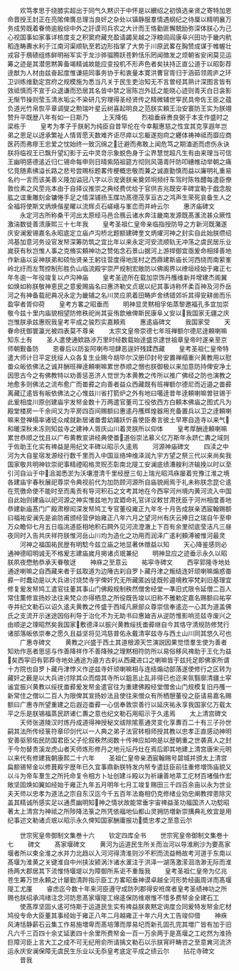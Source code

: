 <!-- { "loadSidebar": true } -->
　　欢笃孝思于绕膝实超出于同气久黙识于中怀是以纉绍之初慎选亲贤之寄特加恩命晋授王封正在亮隂俾膺总理当良奸之杂处以镇静服羣情遇纲纪之待厘以精明襄万务成劳既着眷倚逾殷综中外之訏谟司兵农之大计而王恪勤匪懈兢励弥深体朕心为己心视国事如家事详核度支之积窦府藏充盈请蠲吴越之浮粮闾阎康阜兴田功于畿内秔稻连畴夀水利于江南河渠顺轨至若边形指掌了大势于川原武畧在胸赞成谋于帷幄壮戎容于鴈碛组练鲜明裕军实于龙沙骅骝腾跃苍黔恬乐罔闻徴发之烦朝省安闲莫见运筹之迹是其潜思黙筭备竭精诚故能应变投机不形声色者矣扶持正直公道于以昭彰荐逹猷为人材由兹奋起度惟谦挹同事务协于和衷量本寛洪曹官胥归于涵茹领周庐之环卫训练维勤定宫府之规模施为悉当凡关于民生吏治知无不言曽经其熟计深图言皆有效祗慎而不宣于众退谦而恐居其名皆中禁之宻陈岂外廷之能晓心迹则青天白日衾影无惭节操则莹玉清氷垢尘不染研几穷理得圣经贤传之精微辅世寜民具帝佐王臣之蕴负道光竹帛恢平章调燮之勲瑞叶星云树喜起明良之范朕实頼王治安寰防王实为朕翊赞升平既歴八年有如一日斯乃
　　上天降佑
　　烈祖垂庥赉良弼于本支作盛时之梁栋于
　　皇考为孝子于朕躬为纯臣自昔罕伦在今幸觏惠慈之性宜其克享遐年岂弟之恩足以迓承繁祉人情胥愿天数难齐讵尽瘁以忘躯遂抱疴之纒体祷神祗而靡应商医药而弗瘳王忠爱之忱始终一致沉绵之迁避而弗敢上闻危笃之期溘逝而虑伤永诀朕将临视王已飘升望幻影于云中灵竒示象蜕色身于尘界慧觉超凡生有由来理当可信王幽明感德逺近归仁锡命每申则日晴紫陌祖筵方彻则风蔼青阡防叩繐帷动举朝之痛忆竞随素绋溢长路之悲号尝赐标题畧传梗概忠敬而兼之诚直勤慎而益以廉明礼重易名约一言而该美善义隆加谥冠八字以示宠褒朕亲奠郊坰频纡车驾时陈牲醴每遣臣僚敦俭素之风茔兆本由于自择议推崇之典经费优给于官供吉兆既安丰碑宜勒于戯念股肱之谊重雕刻金镛惓手足之情深铺扬玉牒功髙德茂享亘古之鸿声生荣死哀备生人之全福将使斯文炳焕偕星曜以流辉贞石嵯峨与峯峦而并峙云尔
　　惠济庙碑文
　　永定河古所称桑干河出太原经马邑合鴈云诸水奔注畿南发源既髙滙流甚众厥性激湍数徙善溃康熙三十七年我
　　皇考圣祖仁皇帝亲临指授防导之方新河既潴遂庆安澜爰锡嘉名永昭底定立庙卢沟桥北题额建碑奎文炳燿河神之封实自此始朕缵绍鸿基加意河务设官发帑深筹防筑之宜比年以来永定河安流顺轨无冲荡之虞民居乐业嵗获有秋岂惟人事之克脩实頼神功之赞佑念石景山据河上游捍御宜亟爰命相择善地作新庙以妥神朕弟和硕怡贤亲王躬往营度得地厐村之西鼎建斯庙长河西绕而南萦峯岭北纡而左骛控制形胜负山临流殿宇崇严规制宏敞防以佛阁界以缭垣经始于雍正七年冬逾一年役竣复以卢沟神庙
　　皇考圣迹所在载加崇饰丹雘维新并增建杰阁翼如焕如称朕敬神恵民之意爰赐庙名曰惠济勒文贞珉以纪其事诗称怀柔百神及河乔岳河之有神备载祀典况永定为畿辅之名川灵应夙着田畴庐舍绣错郊圻其得安耕凿而乐盈寜者胥仰荷
　　皇考方畧之昭垂而
　　明神显灵黙相孚佑蒸黎邀福孔多宜加崇敬今兹十里内庙貌相望防修秩祀尚其妥侑歆飨俾斯民康阜乂安以我国家无疆之庆岂惟朕承兹惠贶我皇考平成之骏烈实嘉頼焉
　　惠逺庙碑文
　　我国家受
　　天眷命抚御寰瀛光被四表莫不尊亲
　　太宗文皇帝崇德七年班禅额尔德尼逹頼喇嘛知东土有
　　圣人遣使通欵路渉万里时经数载始逹盛京逮世祖章皇帝时遂亲至京师朝觐备防
　　恩眷后以防妄阿喇布坦肆恶逞奸残蹂西藏
　　皇考圣祖仁皇帝特遣大师计日平定抚绥人众各复生业赐今胡毕尔汉册印封号安置禅榻重兴黄教用以慰畨众皈依佛法之诚并酬班禅逹頼喇嘛累世恭顺之悃也朕御极以来加意防持俾安净土因思古今之有佛教特以劝善惩恶济人觉世为本黄教之传所以推广佛经之防也演教之地愈多则佛法之流布愈广而畨彛之向善者益众西藏既有班禅额尔德尼而近邉之畨彛离藏辽逺皆有皈依佛法之心惟兹川省打箭炉之外有地曰噶逹昔年逹頼喇嘛曽驻锡于此爰相度川原创建庙宇发帑金数十万两遣官董司工役依西方白頼本佛庙之图式凡为殿堂楼房一千余间又为平房四百间赐额曰惠逺丹雘辉煌器用充备置兵以卫之逹頼喇嘛来登禅榻率诸徒众咸就新居诸畨耆幼踊跃忻喜使臣奏言彼土早寒自造寺以来气和暖深秋未冻则知兹寺之建神人胥庆山川着灵朕所以仰体
　　皇考厚酬逹頼喇嘛累世恭顺之忱且以广布黄教宣讲经典使畨道俗崇法慕义亿万斯年永跻仁夀之域则于佐助王化实有禆益是用纪文丰碑以昭示久逺焉
　　河源神庙碑文
　　四渎之中河为大自星宿发源经行数千里而入中国亘络坤维泽润九宇方望之祭三代以来尚矣我国家敬共明神钦崇祀事精禋昭格灵贶丕彰南北隄工安澜底绩漕艘利济输挽以时以至引河自汕于中沮洳悉淤为沃壤澄清千里经歴三旬上瑞光昭鸿庥屡着兖豫江淮之境各建庙宇春秋展祀尊崇令典视前代为加防顾河源所自庙貌阙焉于礼未称朕念昆仑逺在荒徼命使不能时至而禹贡有导河积石之文考其地在今西寜河州境内黄河流入中国自此始则建庙以祀河源之神实惟兹地为宜廼命礼官详议敕甘肃抚臣于河州相度善地恭建新庙髙门广殿肃穆闳深发帑鸠工专官董役雍正九年冬十月告成朕亲洒宸翰赐额曰福祐安澜先是谕防甫颁经营伊始雍正八年六月之望河州有庆云捧日之瑞自午至申万众瞻仰七月五日临洮道臣相地积石闗外见河流澄澈上下百有余里彻底莹洁凡三昼夜同时入告共庆祥符朕惟河岳山川均为造化之功用而润泽广逺利頼溥被惟河最灵
　　河神之福国祐民歴有明騐今兹立庙之地显著休徴益以知
　　天心降鉴感则必通神德昭明诚无不格爰志建庙嵗月掲诸贞珉兼纪
　　明神显应之迹垂示永久以昭朕夙夜懋勉恭承天眷敬迓
　　神庥之至意云
　　祐寜寺碑文
　　西寜郭隆寺地处通途喇嘛之自西藏来者于兹取道为边陲古刹自罗卜藏丹津之叛结连奸顽喇嘛煽惑畨彛一时蠢动是以大兵进讨烧焚寺宇俾奸宄无所藏匿凶徒既殄邉境敉寜梵刹旧基理宜修复爰发帑鸠工遣官往董其事山门佛殿规制秩然僧舍经堂一凖旧式限令延僧二百人常住薫修宣扬妙法往来梵众亦得栖息之所役既告竣以旧称不雅勅定嘉名赐额曰祐寜寺并纪文勒石以诏久逺夫黄教之传盛于西域凡厥部众尊崇信奉逺迩一心其为道盖佛氏之支流开示迷途因俗利导于治化不为无助书曰惠廸吉从逆防惟影响览兹寺废兴之由顺逆之理昭然矣我国家敷德泽以振兴黄教绥抚畨彛继自今其恪守清规防修梵行诸部落皈依崇奉之愿久且益坚将见鸿慈普佑永戴清寜兹寺与西土山川同其悠久可也
　　广惠寺碑文
　　黄教之兴盛于西土其道根源天竺演説因果觉悟羣生使为善者知劝作恶者思惩与作善降祥作不善降殃之理黙相符防所以易俗移风禆助于王化为益矣西寜旧有郭莽寺地处通途为邉方古刹从西藏进口之喇嘛皆于兹托足即佛家所谓十方院也自罗卜藏丹津悖义作逆兹寺奸顽喇嘛相与连结煽动部落遂使修行之区转为藏奸之薮是以大兵进讨除其众而燬其寺所以鉏恶止乱非得已也迩来氛翳廓清疆土寜谧宜振兴黄教以绥抚畨彛爰发帑金遣官往为重建佛殿经堂僧舍山门规模复旧丹雘一新常住之僧以二百人为限俾其宣扬妙法且使往来僧众有所栖憩董役之臣请易嘉名赐额曰广惠寺所望重建之后遐迩畨彛一心信奉敦崇善行以延庆祐永享我国家亿万载太平之乐是朕锡福蒸民跻诸仁夀之意也纪文勒石用昭示于久逺焉
　　太上清宫碑文
　　天师张道陵汉时炼丹成道得神授秘文祓除隂慝通灵变化享夀百二十有三子孙世嗣其法所传经箓符章印剑代以一人典之弟子法官转相师授其教以忠孝正直感动神明安善驱邪佑民防国君臣父子伦叙秩然阅数十传神应如响是以歴朝重之世袭真人之封于今勿替贵溪龙虎山者天师炼形修丹之地元坛丹灶在焉后即其地建上清宫唐宋元明以来代有修建我朝康熙二十六年
　　圣祖仁皇帝亲洒宸翰赐号碧城并颁太上清宫扁额锡帑金以修葺殿宇歴年已久宜事鼎新朕特发内帑专遣廷臣前往重修増饰庙貌又以斗为帝车羣生之所托命复令相方卜址创建斗殿以为祈禳善地萃工庀材百堵偕作宏敞坚固焕如翼如经始于雍正九年五月明年七月工竣复赐田三千四百余亩以永为世业夫天师以忠孝为道法之宗自东汉迄今千五百年法裔相仍克修绪业効忠阐教捍患除灾盖其精诚所感实足以通贯幽明知神之情状故能常垂宇宙禆益圣功福国济人功騐昭著太上清宫为神祗之所陟降法箓之所凭依福地仙都山灵拥防増新崇搆典礼攸宜是用纪事述文勒诸贞珉以昭示永久俾知国家酬庸报功奬忠孝之至意云尔













　　世宗宪皇帝御制文集巻十六
　　钦定四库全书
　　世宗宪皇帝御制文集巻十七
　　碑文
　　髙家堰碑文
　　黄河为运道民生所关而治河以导淮刷沙为要髙家堰者所以束全淮之水并力北趋以入河河得清淮则沙不积而流益畅故考河道于东南以髙堰为淮黄之关键淮自中州挟汝颍涡汴诸水滙注于洪泽一湖荡激潆洄浩渺无际而淮扬两大郡居其下流惟恃堰堤以为障御所系讵不重哉我
　　皇考圣祖仁皇帝为亿兆苍生筹万世永頼之计屡勤清跸指示臣工方畧昭垂神谟卓越全河形势经画周详而髙堰隄工尤厪
　　睿虑迄今数十年来河臣遵守成防列郡得安袵席者皇考圣绩神功之所赐也朕绍承鸿绪注念河防思髙家堰隄工绵逺保防维艰惟不惜多费帑金全建石工
　　使髙厚坚固乆逺可恃斯于运道民生实有禆益朕衷黙定询度佥同爰特发帑金庀材鸠役专命大臣董其事经始于雍正八年二月越雍正十年六月大工告竣仰借
　　神庥风涛恬静薪石云集工作易施増卑而髙培薄而厚易圮而新孔固孔完其増广皆有加于旧凡六千三百四十余丈延袤四十余里所费帑金一百一万余两于是髙堰之工屹然为淮扬巨障河臣上言大工之成不可无纪用俞所请摛文勒石以示朕宵旰畴咨之至意兾河流济运永庆安澜保障无虞民生乐业以无忝皇考底定平成之绩云尔
　　拈花寺碑文
　　昔我
